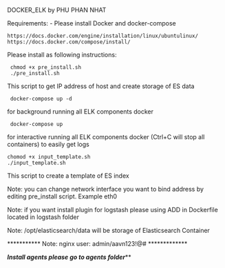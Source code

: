 DOCKER_ELK by PHU PHAN NHAT



Requirements:
      - Please install Docker and docker-compose 

```
https://docs.docker.com/engine/installation/linux/ubuntulinux/
https://docs.docker.com/compose/install/
```	  
	  
Please install as following instructions:
```
 chmod +x pre_install.sh
 ./pre_install.sh
```
This script to get IP address of host and create storage of ES data
```
 docker-compose up -d
``` 
 for background running all ELK components docker
``` 
 docker-compose up
 ```
 for interactive running all ELK components docker (Ctrl+C will stop all containers) to easily get logs
 
 
 ```
 chomod +x input_template.sh
 ./input_template.sh
 ```
 This script to create a template of ES index
 
 
 Note: you can change network interface you want to bind address by editing pre_install script. Example eth0
 
 Note: if you want install plugin for logstash please using ADD in Dockerfile located in logstash folder
 
 Note: /opt/elasticsearch/data will be storage of Elasticsearch Container
 
 *********** Note: nginx user: admin/aavn123!@# *************
 
 
 *******Install agents please go to agents folder********* 
 